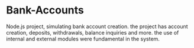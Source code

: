 # Bank-Accounts
Node.js project, simulating bank account creation. the project has account creation, deposits, withdrawals, balance inquiries and more. the use of internal and external modules were fundamental in the system.
